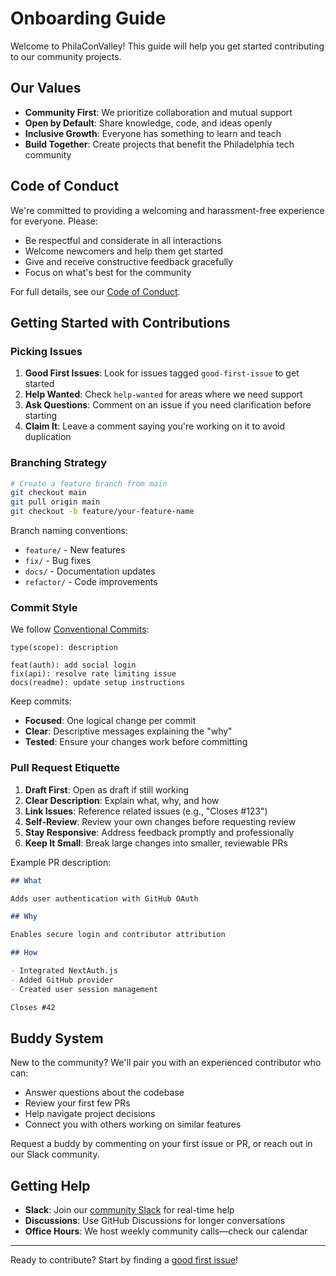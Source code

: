 # Onboarding Guide

Welcome to PhilaConValley! This guide will help you get started contributing to our community projects.

## Our Values

- **Community First**: We prioritize collaboration and mutual support
- **Open by Default**: Share knowledge, code, and ideas openly
- **Inclusive Growth**: Everyone has something to learn and teach
- **Build Together**: Create projects that benefit the Philadelphia tech community

## Code of Conduct

We're committed to providing a welcoming and harassment-free experience for everyone. Please:

- Be respectful and considerate in all interactions
- Welcome newcomers and help them get started
- Give and receive constructive feedback gracefully
- Focus on what's best for the community

For full details, see our [Code of Conduct](https://github.com/philaconvalley/community/blob/main/CODE_OF_CONDUCT.md).

## Getting Started with Contributions

### Picking Issues

1. **Good First Issues**: Look for issues tagged `good-first-issue` to get started
2. **Help Wanted**: Check `help-wanted` for areas where we need support
3. **Ask Questions**: Comment on an issue if you need clarification before starting
4. **Claim It**: Leave a comment saying you're working on it to avoid duplication

### Branching Strategy

```bash
# Create a feature branch from main
git checkout main
git pull origin main
git checkout -b feature/your-feature-name
```

Branch naming conventions:

- `feature/` - New features
- `fix/` - Bug fixes
- `docs/` - Documentation updates
- `refactor/` - Code improvements

### Commit Style

We follow [Conventional Commits](https://www.conventionalcommits.org/):

```
type(scope): description

feat(auth): add social login
fix(api): resolve rate limiting issue
docs(readme): update setup instructions
```

Keep commits:

- **Focused**: One logical change per commit
- **Clear**: Descriptive messages explaining the "why"
- **Tested**: Ensure your changes work before committing

### Pull Request Etiquette

1. **Draft First**: Open as draft if still working
2. **Clear Description**: Explain what, why, and how
3. **Link Issues**: Reference related issues (e.g., "Closes #123")
4. **Self-Review**: Review your own changes before requesting review
5. **Stay Responsive**: Address feedback promptly and professionally
6. **Keep It Small**: Break large changes into smaller, reviewable PRs

Example PR description:

```markdown
## What

Adds user authentication with GitHub OAuth

## Why

Enables secure login and contributor attribution

## How

- Integrated NextAuth.js
- Added GitHub provider
- Created user session management

Closes #42
```

## Buddy System

New to the community? We'll pair you with an experienced contributor who can:

- Answer questions about the codebase
- Review your first few PRs
- Help navigate project decisions
- Connect you with others working on similar features

Request a buddy by commenting on your first issue or PR, or reach out in our Slack community.

## Getting Help

- **Slack**: Join our [community Slack](#) for real-time help
- **Discussions**: Use GitHub Discussions for longer conversations
- **Office Hours**: We host weekly community calls—check our calendar

---

Ready to contribute? Start by finding a [good first issue](https://github.com/philaconvalley/community/issues?q=is%3Aissue+is%3Aopen+label%3A%22good+first+issue%22)!
